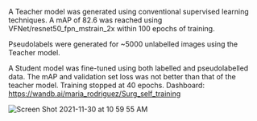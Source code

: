 A Teacher model was generated using conventional supervised learning techniques.  A mAP of 82.6 was reached using VFNet/resnet50_fpn_mstrain_2x within 100 epochs of training.

Pseudolabels were generated for ~5000 unlabelled images using the Teacher model.

A Student model was fine-tuned using both labelled and pseudolabelled data.  The mAP and validation set loss was not better than that of the teacher model.  Training stopped at 40 epochs.  Dashboard: 
https://wandb.ai/maria_rodriguez/Surg_self_training

![Screen Shot 2021-11-30 at 10 59 55 AM](https://user-images.githubusercontent.com/71532604/144110639-a3cebf17-ce40-4edb-b8d9-f26b214acfc3.png)
